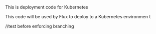 This is deployment code for Kubernetes

This code will be used by Flux to deploy to a Kubernetes environmen
t

//test before enforcing branching
